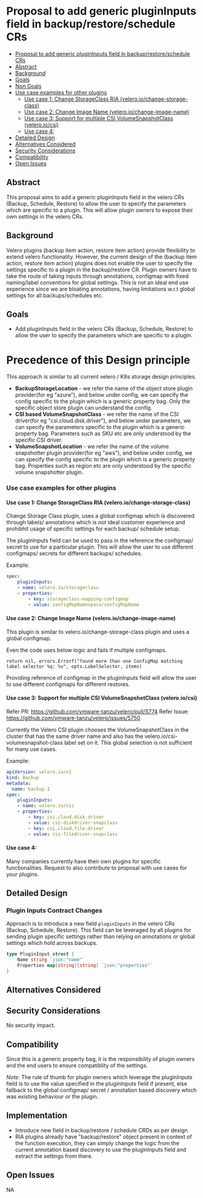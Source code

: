 # Proposal to add generic pluginInputs field in backup/restore/schedule CRs
- [Proposal to add generic pluginInputs field in backup/restore/schedule CRs](#proposal-to-add-generic-plugininputs-field-in-backuprestoreschedule-crs)
- [Abstract](#abstract)
- [Background](#background)
- [Goals](#goals)
- [Non Goals](#non-goals)
- [Use case examples for other plugins](#use-case-examples-for-other-plugins)
    - [Use case 1: Change StorageClass RIA (velero.io/change-storage-class)](#use-case-1-change-storageclass-ria-veleriochange-storage-class)
    - [Use case 2: Change Image Name (velero.io/change-image-name)](#use-case-2-change-image-name-veleriochange-image-name)
    - [Use case 3: Support for multiple CSI VolumeSnapshotClass (velero.io/csi)](#use-case-3-support-for-multiple-csi-volumesnapshotclass-veleriocsi)
    - [Use case 4:](#use-case-4)
- [Detailed Design](#detailed-design)
- [Alternatives Considered](#alternatives-considered)
- [Security Considerations](#security-considerations)
- [Compatibility](#compatibility)
- [Open Issues](#open-issues)

## Abstract
This proposal aims to add a generic pluginInputs field in the velero CRs (Backup, Schedule, Restore) to allow the user to specify the parameters which are specific to a plugin. This will allow plugin owners to expose their own settings in the velero CRs. 

## Background
Velero plugins (backup item action, restore item action)  provide flexibility to extend velero functionality. However, the current design of the (backup item action, restore item action) plugins does not enable the user to specify the settings specific to a plugin in the backup/restore CR. Plugin owners have to take the route of taking inputs through annotations, configmap with fixed naming/label conventions for global settings. This is not an ideal end use experience since we are bloating annotations, having limitations w.r.t global settings for all backups/schedules etc.

## Goals
- Add pluginInputs field in the velero CRs (Backup, Schedule, Restore) to allow the user to specify the parameters which are specific to a plugin.

# Precedence of this Design principle 
This approach is similar to all current velero / K8s storage design principles.
- **BackupStorageLocation** - we refer the name of the object store plugin provider(for eg "azure"), and below under config, we can specify the config specific to the plugin which is a generic property bag. Only the specific object store plugin can understand the config.
- **CSI based VolumeSnapshotClass** - we refer the name of the CSI driver(for eg "csi.cloud.disk.driver"), and below under parameters, we can specify the parameters specific to the plugin which is a generic property bag. Parameters such as SKU etc are only understood by the specific CSI driver.
- **VolumeSnapshotLocation** - we refer the name of the volume snapshotter plugin provider(for eg "aws"), and below under config, we can specify the config specific to the plugin which is a generic property bag. Properties such as region etc are only understood by the specific volume snapshotter plugin.


### Use case examples for other plugins

#### Use case 1: Change StorageClass RIA (velero.io/change-storage-class)
Change Storage Class plugin, uses a global configmap which is discovered through labels/ annotations which is not ideal customer experience and prohibhit usage of specific settings for each backup/ schedule setup.

The pluginInputs field can be used to pass in the reference the configmap/ secret to use for a particular plugin. This will allow the user to use different configmaps/ secrets for different backups/ schedules.

Example: 
```yaml
spec:
    pluginInputs:
    - name: velero.io/storageclass
    - properties:
        - key: storageclass-mapping-configmap
        - value: configMapNamespace/configMapName
```

#### Use case 2: Change Image Name (velero.io/change-image-name)
This plugin is similar to velero.io/change-storage-class plugin and uses a global configmap. 

Even the code uses below logic and fails if multiple configmaps.
```
return nil, errors.Errorf("found more than one ConfigMap matching label selector %q: %v", opts.LabelSelector, items)
```

Providing reference of configmap in the pluginInputs field will allow the user to use different configmaps for different restores.

#### Use case 3: Support for multiple CSI VolumeSnapshotClass (velero.io/csi)
Refer PR: https://github.com/vmware-tanzu/velero/pull/5774
Refer Issue: https://github.com/vmware-tanzu/velero/issues/5750

Currently the Velero CSI plugin chooses the VolumeSnapshotClass in the cluster that has the same driver name and also has the velero.io/csi-volumesnapshot-class label set on it. This global selection is not sufficient for many use cases.

Example: 
```yaml
apiVersion: velero.io/v1
kind: Backup
metadata:
  name: backup-1
spec:
    pluginInputs:
    - name: velero.io/csi
    - properties:
        - key: csi.cloud.disk.driver
        - value: csi-diskdriver-snapclass
        - key: csi.cloud.file.driver
        - value: csi-filedriver-snapclass
```

#### Use case 4:
<Request for community inputs.>
Many companies currently have their own plugins for specific functionalities. Request to also contribute to proposal with use cases for your plugins.


## Detailed Design

### Plugin Inputs Contract Changes
Approach is to introduce a new field `pluginInputs` in the velero CRs (Backup, Schedule, Restore). This field can be leveraged by all plugins for sending plugin specific settings rather than relying on annotations or global settings which hold across backups.

```go
type PluginInput struct {
    Name string `json:"name"`
    Properties map[string][string] `json:"properties"`
}
```

## Alternatives Considered

## Security Considerations
No security impact.

## Compatibility
Since this is a generic property bag, it is the responsibility of plugin owners and the end users to ensure compatiblity of the settings.

*Note*: The rule of thumb for plugin owners which leverage the pluginInputs field is to use the value specified in the pluginInputs field if present, else fallback to the global configmap/ secret / annotation based discovery which was existing behaviour or the plugin.

## Implementation
- Introduce new field in backup/restore / schedule CRDs as per design
- RIA plugins already have "backup/restore" object present in context of the function execution, they can simply change the logic from the current annotation based discovery to use the pluginInputs field and extract the settings from there.

## Open Issues
NA
